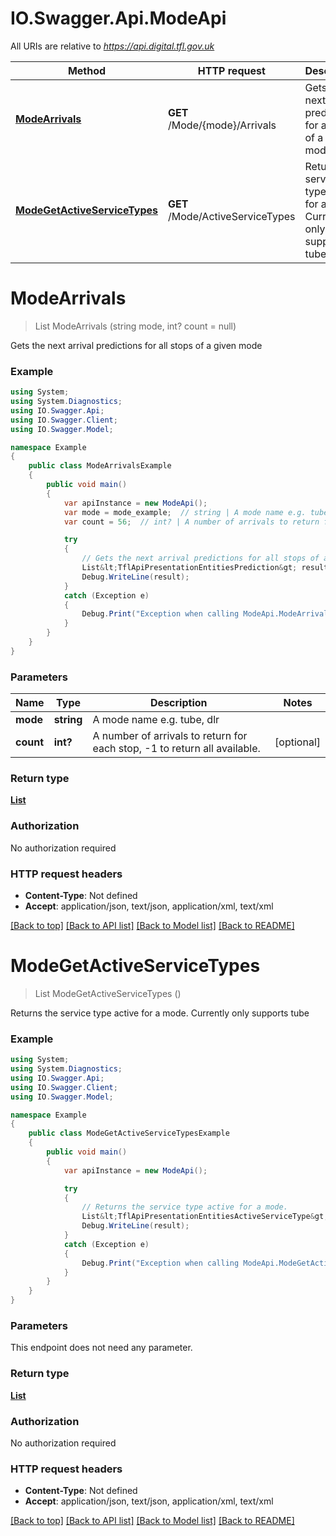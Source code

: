 # IO.Swagger.Api.ModeApi

All URIs are relative to *https://api.digital.tfl.gov.uk*

Method | HTTP request | Description
------------- | ------------- | -------------
[**ModeArrivals**](ModeApi.md#modearrivals) | **GET** /Mode/{mode}/Arrivals | Gets the next arrival predictions for all stops of a given mode
[**ModeGetActiveServiceTypes**](ModeApi.md#modegetactiveservicetypes) | **GET** /Mode/ActiveServiceTypes | Returns the service type active for a mode.              Currently only supports tube


<a name="modearrivals"></a>
# **ModeArrivals**
> List<TflApiPresentationEntitiesPrediction> ModeArrivals (string mode, int? count = null)

Gets the next arrival predictions for all stops of a given mode

### Example
```csharp
using System;
using System.Diagnostics;
using IO.Swagger.Api;
using IO.Swagger.Client;
using IO.Swagger.Model;

namespace Example
{
    public class ModeArrivalsExample
    {
        public void main()
        {
            var apiInstance = new ModeApi();
            var mode = mode_example;  // string | A mode name e.g. tube, dlr
            var count = 56;  // int? | A number of arrivals to return for each stop, -1 to return all available. (optional) 

            try
            {
                // Gets the next arrival predictions for all stops of a given mode
                List&lt;TflApiPresentationEntitiesPrediction&gt; result = apiInstance.ModeArrivals(mode, count);
                Debug.WriteLine(result);
            }
            catch (Exception e)
            {
                Debug.Print("Exception when calling ModeApi.ModeArrivals: " + e.Message );
            }
        }
    }
}
```

### Parameters

Name | Type | Description  | Notes
------------- | ------------- | ------------- | -------------
 **mode** | **string**| A mode name e.g. tube, dlr | 
 **count** | **int?**| A number of arrivals to return for each stop, -1 to return all available. | [optional] 

### Return type

[**List<TflApiPresentationEntitiesPrediction>**](TflApiPresentationEntitiesPrediction.md)

### Authorization

No authorization required

### HTTP request headers

 - **Content-Type**: Not defined
 - **Accept**: application/json, text/json, application/xml, text/xml

[[Back to top]](#) [[Back to API list]](../README.md#documentation-for-api-endpoints) [[Back to Model list]](../README.md#documentation-for-models) [[Back to README]](../README.md)

<a name="modegetactiveservicetypes"></a>
# **ModeGetActiveServiceTypes**
> List<TflApiPresentationEntitiesActiveServiceType> ModeGetActiveServiceTypes ()

Returns the service type active for a mode.              Currently only supports tube

### Example
```csharp
using System;
using System.Diagnostics;
using IO.Swagger.Api;
using IO.Swagger.Client;
using IO.Swagger.Model;

namespace Example
{
    public class ModeGetActiveServiceTypesExample
    {
        public void main()
        {
            var apiInstance = new ModeApi();

            try
            {
                // Returns the service type active for a mode.              Currently only supports tube
                List&lt;TflApiPresentationEntitiesActiveServiceType&gt; result = apiInstance.ModeGetActiveServiceTypes();
                Debug.WriteLine(result);
            }
            catch (Exception e)
            {
                Debug.Print("Exception when calling ModeApi.ModeGetActiveServiceTypes: " + e.Message );
            }
        }
    }
}
```

### Parameters
This endpoint does not need any parameter.

### Return type

[**List<TflApiPresentationEntitiesActiveServiceType>**](TflApiPresentationEntitiesActiveServiceType.md)

### Authorization

No authorization required

### HTTP request headers

 - **Content-Type**: Not defined
 - **Accept**: application/json, text/json, application/xml, text/xml

[[Back to top]](#) [[Back to API list]](../README.md#documentation-for-api-endpoints) [[Back to Model list]](../README.md#documentation-for-models) [[Back to README]](../README.md)

